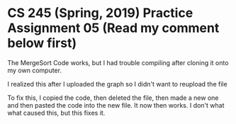 # CS 245 (Spring, 2019) Practice Assignment 05 (Read my comment below first)

The MergeSort Code works, but I had trouble compiling after cloning it onto my own computer.

I realized this after I uploaded the graph so I didn't want to reupload the file

To fix this, I copied the code, then deleted the file, then made a new one and then pasted the code into the new file. It now then works. I don't what what caused this, but this fixes it.
